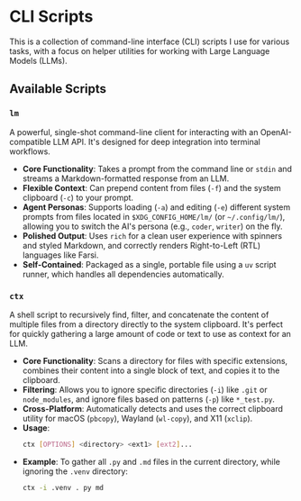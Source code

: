 # CLI Scripts

This is a collection of command-line interface (CLI) scripts I use for various tasks, with a focus on helper utilities for working with Large Language Models (LLMs).

## Available Scripts

### `lm`

A powerful, single-shot command-line client for interacting with an OpenAI-compatible LLM API. It's designed for deep integration into terminal workflows.

* **Core Functionality**: Takes a prompt from the command line or `stdin` and streams a Markdown-formatted response from an LLM.
* **Flexible Context**: Can prepend content from files (`-f`) and the system clipboard (`-c`) to your prompt.
* **Agent Personas**: Supports loading (`-a`) and editing (`-e`) different system prompts from files located in `$XDG_CONFIG_HOME/lm/` (or `~/.config/lm/`), allowing you to switch the AI's persona (e.g., `coder`, `writer`) on the fly.
* **Polished Output**: Uses `rich` for a clean user experience with spinners and styled Markdown, and correctly renders Right-to-Left (RTL) languages like Farsi.
* **Self-Contained**: Packaged as a single, portable file using a `uv` script runner, which handles all dependencies automatically.

### `ctx`

A shell script to recursively find, filter, and concatenate the content of multiple files from a directory directly to the system clipboard. It's perfect for quickly gathering a large amount of code or text to use as context for an LLM.

* **Core Functionality**: Scans a directory for files with specific extensions, combines their content into a single block of text, and copies it to the clipboard.
* **Filtering**: Allows you to ignore specific directories (`-i`) like `.git` or `node_modules`, and ignore files based on patterns (`-p`) like `*_test.py`.
* **Cross-Platform**: Automatically detects and uses the correct clipboard utility for macOS (`pbcopy`), Wayland (`wl-copy`), and X11 (`xclip`).
* **Usage**:
    ```sh
    ctx [OPTIONS] <directory> <ext1> [ext2]...
    ```
* **Example**: To gather all `.py` and `.md` files in the current directory, while ignoring the `.venv` directory:
    ```sh
    ctx -i .venv . py md
    ```
